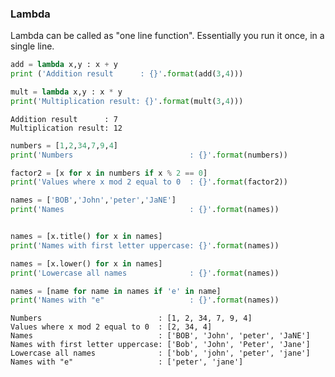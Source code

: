 ### Lambda
Lambda can be called as "one line function". Essentially you run it once, in a single line.


```python
add = lambda x,y : x + y
print ('Addition result      : {}'.format(add(3,4)))

mult = lambda x,y : x * y
print('Multiplication result: {}'.format(mult(3,4)))
```

    Addition result      : 7
    Multiplication result: 12



```python
numbers = [1,2,34,7,9,4]
print('Numbers                          : {}'.format(numbers))

factor2 = [x for x in numbers if x % 2 == 0]
print('Values where x mod 2 equal to 0  : {}'.format(factor2))

names = ['BOB','John','peter','JaNE']
print('Names                            : {}'.format(names))


names = [x.title() for x in names]
print('Names with first letter uppercase: {}'.format(names))

names = [x.lower() for x in names]
print('Lowercase all names              : {}'.format(names))

names = [name for name in names if 'e' in name]
print('Names with "e"                   : {}'.format(names))

```

    Numbers                          : [1, 2, 34, 7, 9, 4]
    Values where x mod 2 equal to 0  : [2, 34, 4]
    Names                            : ['BOB', 'John', 'peter', 'JaNE']
    Names with first letter uppercase: ['Bob', 'John', 'Peter', 'Jane']
    Lowercase all names              : ['bob', 'john', 'peter', 'jane']
    Names with "e"                   : ['peter', 'jane']
    
